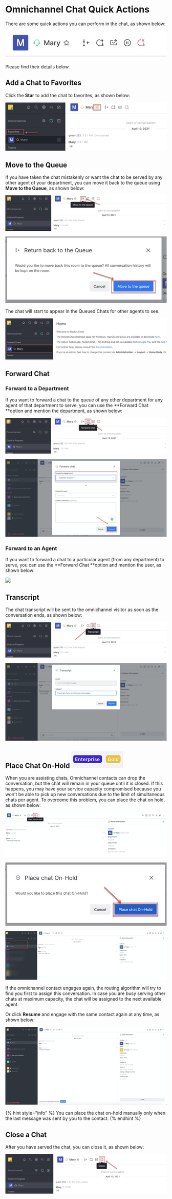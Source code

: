 # Omnichannel Chat Quick Actions

There are some quick actions you can perform in the chat, as shown below:

![](<../../../../.gitbook/assets/image (327).png>)

Please find their details below.

## Add a Chat to Favorites

Click the **Star** to add the chat to favorites, as shown below:

![](<../../../../.gitbook/assets/image (306).png>)

## Move to the Queue

If you have taken the chat mistakenly or want the chat to be served by any other agent of your department, you can move it back to the queue using **Move to the Queue**, as shown below:

![](<../../../../.gitbook/assets/image (307).png>)

![](<../../../../.gitbook/assets/image (308).png>)

The chat will start to appear in the Queued Chats for other agents to see.

![](<../../../../.gitbook/assets/image (309).png>)

## Forward Chat

### Forward to a Department

If you want to forward a chat to the queue of any other department for any agent of that department to serve, you can use the \*\*Forward Chat \*\*option and mention the department, as shown below:

![](<../../../../.gitbook/assets/image (310).png>)

![](<../../../../.gitbook/assets/image (311).png>)

### Forward to an Agent

If you want to forward a chat to a particular agent (from any department) to serve, you can use the \*\*Forward Chat \*\*option and mention the user, as shown below:

![](<../../../../.gitbook/assets/image (312).png>)

## Transcript

The chat transcript will be sent to the omnichannel visitor as soon as the conversation ends, as shown below:

![](<../../../../.gitbook/assets/image (313).png>)

![](<../../../../.gitbook/assets/image (314).png>)

## Place Chat On-Hold ![](<../../../../.gitbook/assets/image (338).png>)

When you are assisting chats, Omnichannel contacts can drop the conversation, but the chat will remain in your queue until it is closed. If this happens, you may have your service capacity compromised because you won't be able to pick up new conversations due to the limit of simultaneous chats per agent. To overcome this problem, you can place the chat on hold, as shown below:

![](<../../../../.gitbook/assets/image (328).png>)

![](<../../../../.gitbook/assets/image (329).png>)

![](<../../../../.gitbook/assets/image (330).png>)

If the omnichannel contact engages again, the routing algorithm will try to find you first to assign this conversation. In case you are busy serving other chats at maximum capacity, the chat will be assigned to the next available agent.

Or click **Resume** and engage with the same contact again at any time, as shown below:

![](<../../../../.gitbook/assets/image (331).png>)

{% hint style="info" %}
You can place the chat on-hold manually only when the last message was sent by you to the contact.
{% endhint %}

## Close a Chat

After you have served the chat, you can close it, as shown below:

![](<../../../../.gitbook/assets/image (315).png>)
